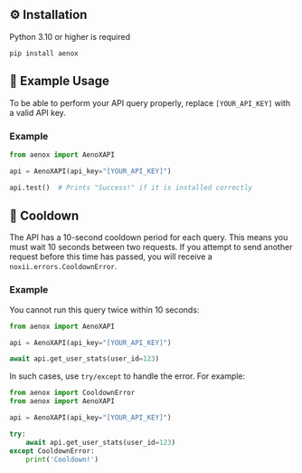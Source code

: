 ## ⚙️ Installation
Python 3.10 or higher is required
```
pip install aenox
```

## 🚀 Example Usage
To be able to perform your API query properly, replace `[YOUR_API_KEY]` with a valid API key.

### Example

```python
from aenox import AenoXAPI

api = AenoXAPI(api_key="[YOUR_API_KEY]")

api.test()  # Prints "Success!" if it is installed correctly
```


## 🫧 Cooldown
The API has a 10-second cooldown period for each query. This means you must wait 10 seconds between two requests. If you attempt to send another request before this time has passed, you will receive a `noxii.errors.CooldownError`.

### Example
You cannot run this query twice within 10 seconds:
```python
from aenox import AenoXAPI

api = AenoXAPI(api_key="[YOUR_API_KEY]")

await api.get_user_stats(user_id=123)
```

In such cases, use `try/except` to handle the error. For example:

```python
from aenox import CooldownError
from aenox import AenoXAPI

api = AenoXAPI(api_key="[YOUR_API_KEY]")

try:
    await api.get_user_stats(user_id=123)
except CooldownError:
    print('Cooldown!')
```
